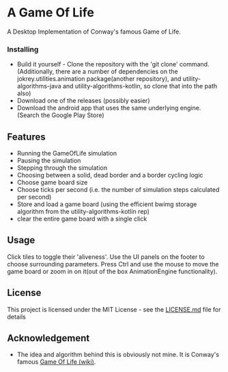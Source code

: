 # A Game Of Life

A Desktop Implementation of Conway's famous Game of Life.

### Installing

* Build it yourself - Clone the repository with the 'git clone' command.
(Additionally, there are a number of dependencies on the jokrey.utilities.animation package(another repository), and utility-algorithms-java and utility-algorithms-kotlin, so clone that into the path also)
* Download one of the releases (possibly easier)
* Download the android app that uses the same underlying engine. (Search the Google Play Store)

## Features

 * Running the GameOfLife simulation
 * Pausing the simulation
 * Stepping through the simulation
 * Choosing between a solid, dead border and a border cycling logic
 * Choose game board size
 * Choose ticks per second (i.e. the number of simulation steps calculated per second)
 * Store and load a game board (using the efficient bwimg storage algorithm from the utility-algorithms-kotlin rep)
 * clear the entire game board with a single click

## Usage

Click tiles to toggle their 'aliveness'. Use the UI panels on the footer to choose surrounding parameters.
Press Ctrl and use the mouse to move the game board or zoom in on it(out of the box AnimationEngine functionality).

## License

This project is licensed under the MIT License - see the [LICENSE.md](LICENSE.md) file for details

## Acknowledgement

* The idea and algorithm behind this is obviously not mine. It is Conway's famous [Game Of Life (wiki)](https://en.wikipedia.org/wiki/Conway%27s_Game_of_Life).